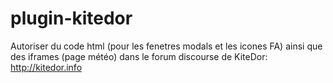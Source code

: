 # plugin-kitedor
Autoriser du code html (pour les fenetres modals et les icones FA) ainsi que des iframes (page météo) dans le forum discourse de KiteDor: 
http://kitedor.info
